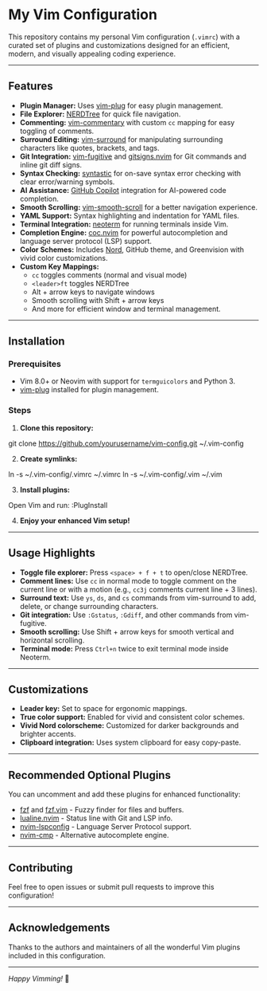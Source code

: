 # My Vim Configuration

This repository contains my personal Vim configuration (`.vimrc`) with a curated set of plugins and customizations designed for an efficient, modern, and visually appealing coding experience.

---

## Features

- **Plugin Manager:** Uses [vim-plug](https://github.com/junegunn/vim-plug) for easy plugin management.
- **File Explorer:** [NERDTree](https://github.com/preservim/nerdtree) for quick file navigation.
- **Commenting:** [vim-commentary](https://github.com/tpope/vim-commentary) with custom `cc` mapping for easy toggling of comments.
- **Surround Editing:** [vim-surround](https://github.com/tpope/vim-surround) for manipulating surrounding characters like quotes, brackets, and tags.
- **Git Integration:** [vim-fugitive](https://github.com/tpope/vim-fugitive) and [gitsigns.nvim](https://github.com/lewis6991/gitsigns.nvim) for Git commands and inline git diff signs.
- **Syntax Checking:** [syntastic](https://github.com/vim-syntastic/syntastic) for on-save syntax error checking with clear error/warning symbols.
- **AI Assistance:** [GitHub Copilot](https://github.com/github/copilot.vim) integration for AI-powered code completion.
- **Smooth Scrolling:** [vim-smooth-scroll](https://github.com/terryma/vim-smooth-scroll) for a better navigation experience.
- **YAML Support:** Syntax highlighting and indentation for YAML files.
- **Terminal Integration:** [neoterm](https://github.com/kassio/neoterm) for running terminals inside Vim.
- **Completion Engine:** [coc.nvim](https://github.com/neoclide/coc.nvim) for powerful autocompletion and language server protocol (LSP) support.
- **Color Schemes:** Includes [Nord](https://github.com/nordtheme/vim), GitHub theme, and Greenvision with vivid color customizations.
- **Custom Key Mappings:**  
  - `cc` toggles comments (normal and visual mode)  
  - `<leader>ft` toggles NERDTree  
  - Alt + arrow keys to navigate windows  
  - Smooth scrolling with Shift + arrow keys  
  - And more for efficient window and terminal management.

---

## Installation

### Prerequisites

- Vim 8.0+ or Neovim with support for `termguicolors` and Python 3.
- [vim-plug](https://github.com/junegunn/vim-plug) installed for plugin management.

### Steps

1. **Clone this repository:**

git clone https://github.com/yourusername/vim-config.git ~/.vim-config


2. **Create symlinks:**

ln -s ~/.vim-config/.vimrc ~/.vimrc
ln -s ~/.vim-config/.vim ~/.vim


3. **Install plugins:**

Open Vim and run:
:PlugInstall


4. **Enjoy your enhanced Vim setup!**

---

## Usage Highlights

- **Toggle file explorer:** Press `<space> + f + t` to open/close NERDTree.
- **Comment lines:** Use `cc` in normal mode to toggle comment on the current line or with a motion (e.g., `cc3j` comments current line + 3 lines).
- **Surround text:** Use `ys`, `ds`, and `cs` commands from vim-surround to add, delete, or change surrounding characters.
- **Git integration:** Use `:Gstatus`, `:Gdiff`, and other commands from vim-fugitive.
- **Smooth scrolling:** Use Shift + arrow keys for smooth vertical and horizontal scrolling.
- **Terminal mode:** Press `Ctrl+n` twice to exit terminal mode inside Neoterm.

---

## Customizations

- **Leader key:** Set to space for ergonomic mappings.
- **True color support:** Enabled for vivid and consistent color schemes.
- **Vivid Nord colorscheme:** Customized for darker backgrounds and brighter accents.
- **Clipboard integration:** Uses system clipboard for easy copy-paste.

---

## Recommended Optional Plugins

You can uncomment and add these plugins for enhanced functionality:

- [fzf](https://github.com/junegunn/fzf) and [fzf.vim](https://github.com/junegunn/fzf.vim) - Fuzzy finder for files and buffers.
- [lualine.nvim](https://github.com/nvim-lualine/lualine.nvim) - Status line with Git and LSP info.
- [nvim-lspconfig](https://github.com/neovim/nvim-lspconfig) - Language Server Protocol support.
- [nvim-cmp](https://github.com/hrsh7th/nvim-cmp) - Alternative autocomplete engine.

---

## Contributing

Feel free to open issues or submit pull requests to improve this configuration!

---

## Acknowledgements

Thanks to the authors and maintainers of all the wonderful Vim plugins included in this configuration.

---

*Happy Vimming!* 🎉
